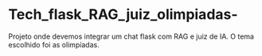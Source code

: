 # Tech_flask_RAG_juiz_olimpiadas-
Projeto onde devemos integrar um chat flask com RAG e juiz de IA. O tema escolhido foi as olimpíadas. 
